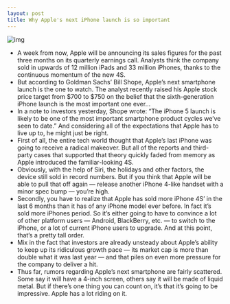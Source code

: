 ```yaml
---
layout: post
title: Why Apple's next iPhone launch is so important
---
```

![img](http://media.idownloadblog.com/wp-content/uploads/2012/04/iphone5_concept6.jpg)
* A week from now, Apple will be announcing its sales figures for the past three months on its quarterly earnings call. Analysts think the company sold in upwards of 12 million iPads and 33 million iPhones, thanks to the continuous momentum of the new 4S.
* But according to Goldman Sachs’ Bill Shope, Apple’s next smartphone launch is the one to watch. The analyst recently raised his Apple stock price target from $700 to $750 on the belief that the sixth-generation iPhone launch is the most important one ever…
* In a note to investors yesterday, Shope wrote: “The iPhone 5 launch is likely to be one of the most important smartphone product cycles we’ve seen to date.” And considering all of the expectations that Apple has to live up to, he might just be right.
* First of all, the entire tech world thought that Apple’s last iPhone was going to receive a radical makeover. But all of the reports and third-party cases that supported that theory quickly faded from memory as Apple introduced the familiar-looking 4S.
* Obviously, with the help of Siri, the holidays and other factors, the device still sold in record numbers. But if you think that Apple will be able to pull that off again — release another iPhone 4-like handset with a minor spec bump — you’re high.
* Secondly, you have to realize that Apple has sold more iPhone 4S’ in the last 6 months than it has of any iPhone model ever before. In fact it’s sold more iPhones period. So it’s either going to have to convince a lot of other platform users — Android, BlackBerry, etc. — to switch to the iPhone, or a lot of current iPhone users to upgrade. And at this point, that’s a pretty tall order.
* Mix in the fact that investors are already unsteady about Apple’s ability to keep up its ridiculous growth pace — its market cap is more than double what it was last year — and that piles on even more pressure for the company to deliver a hit.
* Thus far, rumors regarding Apple’s next smartphone are fairly scattered. Some say it will have a 4-inch screen, others say it will be made of liquid metal. But if there’s one thing you can count on, it’s that it’s going to be impressive. Apple has a lot riding on it.

